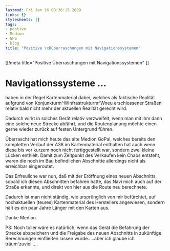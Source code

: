 ```yaml
---
lastmod: Fri Jan 16 00:36:15 2009
links: {}
stylesheets: []
tags:
- postive
- Medion
- GPS
- blog
title: "Positive \xDCberraschungen mit Navigationssystemen"
---
```

[[!meta title="Positive Überraschungen mit Navigationssystemen" ]]

# Navigationssysteme ...

haben in der Regel Kartenmaterial dabei, welches als faktische Realität aufgrund von Konjunkturm^WInfrastrukturm^Wneu erschlossener Straßen relativ bald nicht mehr der aktuellen Realität gerecht wird.

Dadurch wirkt in solches Gerät relativ verzweifelt, wenn man mit ihm dann eine solche neue Strecke abfährt, und die Routenplanung möchte einen gerne wieder zurück auf festen Untergrund führen.

Überrascht hat mich heute das alte Medion  GoPal, welches  bereits den kompletten Verlauf der A38 im Kartenmaterial enthalten hat auch wenn diese bis vor kurzem noch nicht fertiggestellt war, sondern zwei kleine Lücken enthielt. Damit zum Zeitpunkt des Verkaufen kein Chaos entsteht, waren die noch im Bau befindlichen Abschnitte allerdings nicht als erreichbar eingeroutet.

Das Erfreuliche war nun, daß mit der Eröffnung eines neuen Abschnitts, sobald ich diesen Abschnitten befahren hatte, das Navi mich auch auf der Straße erkannte, und direkt von hier aus die Route neu berechnete.

Dadurch ist man nicht ständig, wie ursprünglich von mir befürchtet, auf hochaktuellen (teures) Kartenmaterial des Herstellers angewiesen, sondern hält es ein paar Jahre Länger mit den Karten aus. 

Danke Medion.

PS: Noch toller wäre es natürlich, wenn das Gerät die Befahrung der Strecke abspeichern und die Freigabe des neuen Abschnitts in zukünftige Berechnungen einfließen lassen würde.....aber ich glaube ich träum'zuviel.....


